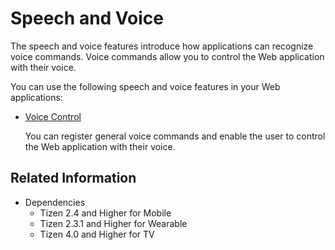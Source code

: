 # Speech and Voice

The speech and voice features introduce how applications can recognize voice commands. Voice commands allow you to control the Web application with their voice.

You can use the following speech and voice features in your Web applications:

- [Voice Control](./voice-control.md)

  You can register general voice commands and enable the user to control the Web application with their voice.

## Related Information

- Dependencies  
  - Tizen 2.4 and Higher for Mobile
  - Tizen 2.3.1 and Higher for Wearable
  - Tizen 4.0 and Higher for TV
